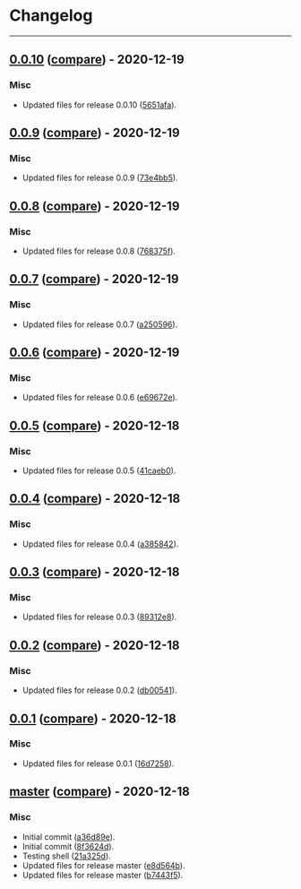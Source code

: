 # Changelog
---

## [0.0.10](https://github.com/LeafLink/lloyd-webhook-action/releases/tag/0.0.10) ([compare](https://github.com/LeafLink/lloyd-webhook-action/compare/0.0.9...0.0.10)) - 2020-12-19

### Misc
- Updated files for release 0.0.10 ([5651afa](https://github.com/LeafLink/lloyd-webhook-action/commit/5651afa7e01fd6b96920be1603f22afa08f9af5c)).


## [0.0.9](https://github.com/LeafLink/lloyd-webhook-action/releases/tag/0.0.9) ([compare](https://github.com/LeafLink/lloyd-webhook-action/compare/0.0.8...0.0.9)) - 2020-12-19

### Misc
- Updated files for release 0.0.9 ([73e4bb5](https://github.com/LeafLink/lloyd-webhook-action/commit/73e4bb55d5f22957f34e37d6e1d27f26fecb7404)).


## [0.0.8](https://github.com/LeafLink/lloyd-webhook-action/releases/tag/0.0.8) ([compare](https://github.com/LeafLink/lloyd-webhook-action/compare/0.0.7...0.0.8)) - 2020-12-19

### Misc
- Updated files for release 0.0.8 ([768375f](https://github.com/LeafLink/lloyd-webhook-action/commit/768375fb4750a65827eb0bef3a5bf5eeea7a1b5e)).


## [0.0.7](https://github.com/LeafLink/lloyd-webhook-action/releases/tag/0.0.7) ([compare](https://github.com/LeafLink/lloyd-webhook-action/compare/0.0.6...0.0.7)) - 2020-12-19

### Misc
- Updated files for release 0.0.7 ([a250596](https://github.com/LeafLink/lloyd-webhook-action/commit/a250596d1d6b2a806f0df03a991d75107f7cfe36)).


## [0.0.6](https://github.com/LeafLink/lloyd-webhook-action/releases/tag/0.0.6) ([compare](https://github.com/LeafLink/lloyd-webhook-action/compare/0.0.5...0.0.6)) - 2020-12-19

### Misc
- Updated files for release 0.0.6 ([e69672e](https://github.com/LeafLink/lloyd-webhook-action/commit/e69672e59f1f0bbadf0829d65f559b7b7d1f718c)).


## [0.0.5](https://github.com/LeafLink/lloyd-webhook-action/releases/tag/0.0.5) ([compare](https://github.com/LeafLink/lloyd-webhook-action/compare/0.0.4...0.0.5)) - 2020-12-18

### Misc
- Updated files for release 0.0.5 ([41caeb0](https://github.com/LeafLink/lloyd-webhook-action/commit/41caeb0d871f8644764fdff9a13de37baf05e691)).


## [0.0.4](https://github.com/LeafLink/lloyd-webhook-action/releases/tag/0.0.4) ([compare](https://github.com/LeafLink/lloyd-webhook-action/compare/0.0.3...0.0.4)) - 2020-12-18

### Misc
- Updated files for release 0.0.4 ([a385842](https://github.com/LeafLink/lloyd-webhook-action/commit/a38584201ac14902db59a827f846171ac24f4c5b)).


## [0.0.3](https://github.com/LeafLink/lloyd-webhook-action/releases/tag/0.0.3) ([compare](https://github.com/LeafLink/lloyd-webhook-action/compare/0.0.2...0.0.3)) - 2020-12-18

### Misc
- Updated files for release 0.0.3 ([89312e8](https://github.com/LeafLink/lloyd-webhook-action/commit/89312e8e0bc4b35a12ad28a92fd15c175ba651e5)).


## [0.0.2](https://github.com/LeafLink/lloyd-webhook-action/releases/tag/0.0.2) ([compare](https://github.com/LeafLink/lloyd-webhook-action/compare/0.0.1...0.0.2)) - 2020-12-18

### Misc
- Updated files for release 0.0.2 ([db00541](https://github.com/LeafLink/lloyd-webhook-action/commit/db0054160ee2bb6fca5e5bf6c48dfa807b10ff80)).


## [0.0.1](https://github.com/LeafLink/lloyd-webhook-action/releases/tag/0.0.1) ([compare](https://github.com/LeafLink/lloyd-webhook-action/compare/master...0.0.1)) - 2020-12-18

### Misc
- Updated files for release 0.0.1 ([16d7258](https://github.com/LeafLink/lloyd-webhook-action/commit/16d72585ba86f36ee86dc9ec842d8bdaca14e35a)).


## [master](https://github.com/LeafLink/lloyd-webhook-action/releases/tag/master) ([compare](https://github.com/LeafLink/lloyd-webhook-action/compare/8f3624d995c02dc6ffc1d9c7150e9ba40d7fa204...master)) - 2020-12-18

### Misc
- Initial commit ([a36d89e](https://github.com/LeafLink/lloyd-webhook-action/commit/a36d89e289338e0cc8dce1862dc8cf53f06db9b0)).
- Initial commit ([8f3624d](https://github.com/LeafLink/lloyd-webhook-action/commit/8f3624d995c02dc6ffc1d9c7150e9ba40d7fa204)).
- Testing shell ([21a325d](https://github.com/LeafLink/lloyd-webhook-action/commit/21a325d9419a526a3139b1529a5ba4e2c11a18cb)).
- Updated files for release master ([e8d564b](https://github.com/LeafLink/lloyd-webhook-action/commit/e8d564b14963b5682bc57fa0c1a41b743f4bb875)).
- Updated files for release master ([b7443f5](https://github.com/LeafLink/lloyd-webhook-action/commit/b7443f5de42d3a7ca38c1c9fe51b703cc20e9d29)).


